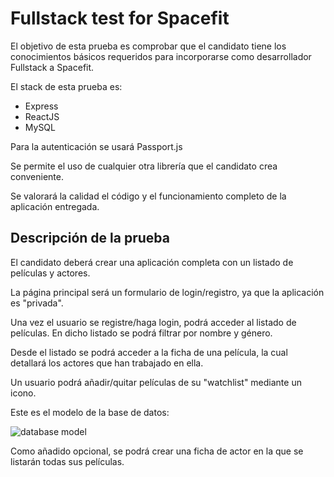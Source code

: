 # Fullstack test for Spacefit

El objetivo de esta prueba es comprobar que el candidato tiene los conocimientos básicos requeridos para incorporarse como desarrollador Fullstack a Spacefit.

El stack de esta prueba es:
- Express
- ReactJS
- MySQL

Para la autenticación se usará Passport.js

Se permite el uso de cualquier otra librería que el candidato crea conveniente.

Se valorará la calidad el código y el funcionamiento completo de la aplicación entregada.

## Descripción de la prueba

El candidato deberá crear una aplicación completa con un listado de películas y actores.

La página principal será un formulario de login/registro, ya que la aplicación es "privada". 

Una vez el usuario se registre/haga login, podrá acceder al listado de películas. En dicho listado se podrá filtrar por nombre y género.

Desde el listado se podrá acceder a la ficha de una película, la cual detallará los actores que han trabajado en ella.

Un usuario podrá añadir/quitar películas de su "watchlist" mediante un icono.

Este es el modelo de la base de datos:

![database model](https://resources.spacefit.app/static/test/spacefit-test-db.png)

Como añadido opcional, se podrá crear una ficha de actor en la que se listarán todas sus películas.

